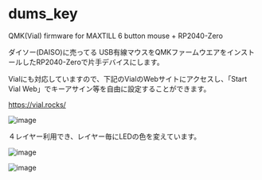 # dums_key
QMK(Vial) firmware for MAXTILL 6 button mouse + RP2040-Zero

ダイソー(DAISO)に売ってる USB有線マウスをQMKファームウエアをインストールしたRP2040-Zeroで片手デバイスにします。

Vialにも対応していますので、下記のVialのWebサイトにアクセスし、「Start Vial Web」でキーアサイン等を自由に設定することができます。

https://vial.rocks/

![image](https://github.com/user-attachments/assets/f101b5f1-c4d3-44e8-8efc-c53f6657c324)

４レイヤー利用でき、レイヤー毎にLEDの色を変えています。

![image](https://github.com/user-attachments/assets/b45fb284-4a89-4889-8b12-f61f6447ae3d)

![image](https://github.com/user-attachments/assets/0bbcfc7e-961d-4504-a2af-f69abe57862d)
